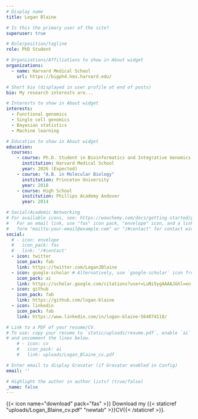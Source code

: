 ```yaml
---
# Display name
title: Logan Blaine

# Is this the primary user of the site?
superuser: true

# Role/position/tagline
role: PhD Student

# Organizations/Affiliations to show in About widget
organizations:
  - name: Harvard Medical School
    url: https://bigphd.hms.harvard.edu/

# Short bio (displayed in user profile at end of posts)
bio: My research interests are...

# Interests to show in About widget
interests:
  - Functional genomics
  - Single cell genomics
  - Bayesian statistics
  - Machine learning

# Education to show in About widget
education:
  courses:
    - course: Ph.D. Student in Bioinformatics and Integrative Genomics
      institution: Harvard Medical School
      year: 2026 (Expected)
    - course: "A.B. in Molecular Biology"
      institution: Princeton University
      year: 2018
    - course: High School
      institution: Phillips Academy Andover
      year: 2014

# Social/Academic Networking
# For available icons, see: https://wowchemy.com/docs/getting-started/page-builder/#icons
#   For an email link, use "fas" icon pack, "envelope" icon, and a link in the
#   form "mailto:your-email@example.com" or "/#contact" for contact widget.
social:
  # - icon: envelope
  #   icon_pack: fas
  #   link: '/#contact'
  - icon: twitter
    icon_pack: fab
    link: https://twitter.com/LoganJBlaine
  - icon: google-scholar # Alternatively, use `google-scholar` icon from `ai` icon pack
    icon_pack: ai
    link: https://scholar.google.com/citations?user=LuNi5ygAAAAJ&hl=en
  - icon: github
    icon_pack: fab
    link: https://github.com/logan-blaine
  - icon: linkedin
    icon_pack: fab
    link: https://www.linkedin.com/in/logan-blaine-564074110/

# Link to a PDF of your resume/CV.
# To use: copy your resume to `static/uploads/resume.pdf`, enable `ai` icons in `params.toml`,
# and uncomment the lines below.
    # - icon: cv
    #   icon_pack: ai
    #   link: uploads/Logan_Blaine_cv.pdf

# Enter email to display Gravatar (if Gravatar enabled in Config)
email: ''

# Highlight the author in author lists? (true/false)
_name: false
---
```



{{< icon name="download" pack="fas" >}} Download my {{< staticref "uploads/Logan_Blaine_cv.pdf" "newtab" >}}CV{{< /staticref >}}.
